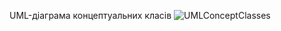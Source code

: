 UML-діаграма концептуальних класів
![UMLConceptClasses](https://github.com/oleksandrblazhko/ai-213-hrushov/assets/101941157/164f14fc-cb20-4edc-a0df-97a42fc887e2)


